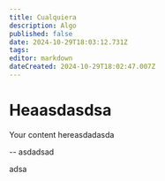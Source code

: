```yaml
---
title: Cualquiera
description: Algo
published: false
date: 2024-10-29T18:03:12.731Z
tags: 
editor: markdown
dateCreated: 2024-10-29T18:02:47.007Z
---
```


# Heaasdasdsa
Your content hereasdadasda

-- asdadsad

adsa